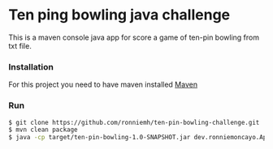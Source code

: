 # Ten ping bowling java challenge

This is a maven console java app for score a game of ten-pin bowling from txt file.

### Installation

For this project you need to have maven installed [Maven](https://maven.apache.org/)

### Run
```sh
$ git clone https://github.com/ronniemh/ten-pin-bowling-challenge.git
$ mvn clean package
$ java -cp target/ten-pin-bowling-1.0-SNAPSHOT.jar dev.ronniemoncayo.App "${LocationFile}"
```
